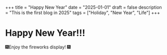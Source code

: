 +++
title = "Happy New Year"
date = "2025-01-01"
draft = false
description = "This is the first blog in 2025"
tags = ["Holiday", "New Year", "Life"]
+++


# Happy New Year!!!

:fireworks:Enjoy the fireworks display! :fireworks:

<div class="fireworks"></div>

<script src="https://cdn.jsdelivr.net/npm/fireworks-js@2.x/dist/index.umd.js"></script>

<script>
  // Select the container element where fireworks will be displayed
  const container = document.querySelector('.fireworks');
  
  // Initialize Fireworks.js with options to limit the scroll
  const fireworks = new Fireworks.default(container, {
    // Set the size and position of the fireworks container
    width: window.innerWidth,
    height: window.innerHeight,
    // Optionally disable scrolling effects if they are causing issues
    resize: true,
    // Start fireworks at a more controlled rate
    autoStart: true,
    // Change the behavior of the fireworks
    sound: {
      enabled: true, // Enable sound if needed
      files: [
        'https://fireworks.js.org/sounds/explosion0.mp3',
        'https://fireworks.js.org/sounds/explosion1.mp3',
        'https://fireworks.js.org/sounds/explosion2.mp3'
      ],
      volume: { min: 1, max: 2 }, // Randomize sound volume
    },
    // Configure other settings to stop them after a certain amount of time or limit movement
    particles: 100, // Control the number of particles
    gravity: 0, // Reduce gravity to stop vertical movement
    explosion: 5, // Set the explosion size
    brightness: { min: 50, max: 80 }, // Set brightness range
    boundaries: { visible: false }, // Hide boundaries for a seamless effect
  });

  fireworks.start(); // Start the fireworks display
</script>

<style>
  body {
    overflow: hidden;
    height: 100vh;
  }
  .fireworks {
    position: absolute;
    top: 0;
    left: 0;
    width: 100%;
    height: 100%;
    pointer-events: none;
  }
    footer {
    position: relative;
    z-index: 1;
    text-align: center;
    padding: 10px;
    margin-top: 100px;
  }
</style>